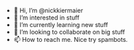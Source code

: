 - 👋 Hi, I’m @nickkiermaier
- 👀 I’m interested in stuff
- 🌱 I’m currently learning new stuff
- 💞️ I’m looking to collaborate on big stuff
- 📫 How to reach me. Nice try spambots.

<!---
nickkiermaier/nickkiermaier is a ✨ special ✨ repository because its `README.md` (this file) appears on your GitHub profile.
You can click the Preview link to take a look at your changes.
--->
